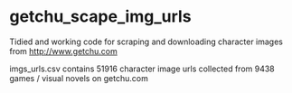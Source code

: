 # getchu_scape_img_urls
Tidied and working code for scraping and downloading character images from http://www.getchu.com

imgs_urls.csv contains 51916 character image urls collected from 9438 games / visual novels on getchu.com
